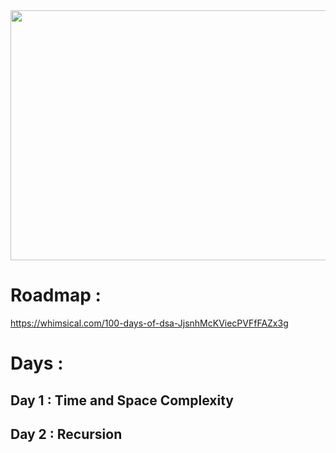 <img src="https://github.com/Nimisha-Mavar/DSA/assets/112267753/670e6e5b-7b42-491b-b729-8f199fb74386" width="800" height="400" />


# Roadmap :
https://whimsical.com/100-days-of-dsa-JjsnhMcKViecPVFfFAZx3g

# Days :
## Day 1 : Time and Space Complexity

## Day 2 : Recursion
